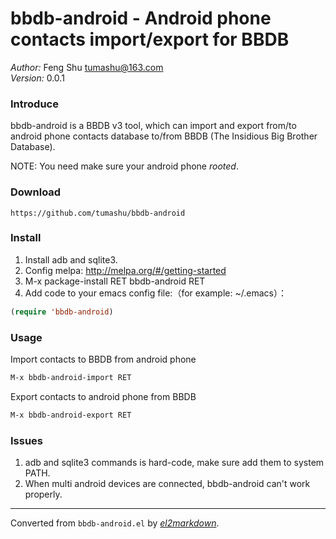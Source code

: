 # bbdb-android - Android phone contacts import/export for BBDB

*Author:* Feng Shu <tumashu@163.com><br>
*Version:* 0.0.1<br>

### Introduce ###

bbdb-android is a BBDB v3 tool, which can import and export from/to
android phone contacts database to/from BBDB (The Insidious Big Brother Database).

NOTE: You need make sure your android phone *rooted*.

### Download ###

    https://github.com/tumashu/bbdb-android

### Install ###

1. Install adb and sqlite3.
2. Config melpa: http://melpa.org/#/getting-started
2. M-x package-install RET bbdb-android RET
3. Add code to your emacs config file:（for example: ~/.emacs）：

```lisp
(require 'bbdb-android)
```

### Usage ###

Import contacts to BBDB from android phone

```lisp
M-x bbdb-android-import RET
```

Export contacts to android phone from BBDB

```lisp
M-x bbdb-android-export RET
```

### Issues ###

1. adb and sqlite3 commands is hard-code,
   make sure add them to system PATH.
2. When multi android devices are connected,
   bbdb-android can't work properly.


---
Converted from `bbdb-android.el` by [*el2markdown*](https://github.com/Lindydancer/el2markdown).
